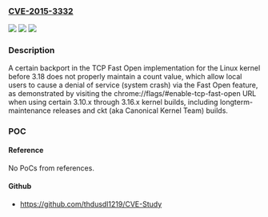 ### [CVE-2015-3332](https://cve.mitre.org/cgi-bin/cvename.cgi?name=CVE-2015-3332)
![](https://img.shields.io/static/v1?label=Product&message=n%2Fa&color=blue)
![](https://img.shields.io/static/v1?label=Version&message=n%2Fa&color=blue)
![](https://img.shields.io/static/v1?label=Vulnerability&message=n%2Fa&color=brighgreen)

### Description

A certain backport in the TCP Fast Open implementation for the Linux kernel before 3.18 does not properly maintain a count value, which allow local users to cause a denial of service (system crash) via the Fast Open feature, as demonstrated by visiting the chrome://flags/#enable-tcp-fast-open URL when using certain 3.10.x through 3.16.x kernel builds, including longterm-maintenance releases and ckt (aka Canonical Kernel Team) builds.

### POC

#### Reference
No PoCs from references.

#### Github
- https://github.com/thdusdl1219/CVE-Study

